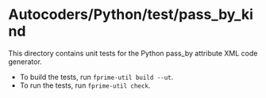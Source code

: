 # Autocoders/Python/test/pass_by_kind

This directory contains unit tests for the Python pass_by attribute XML code generator.

* To build the tests, run `fprime-util build --ut`.
* To run the tests, run `fprime-util check`.
